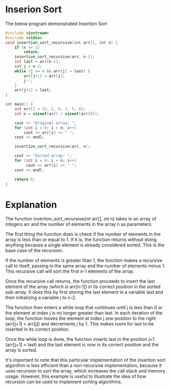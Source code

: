 # Inserion Sort
The below program demonstrated Insertion Sort
```c
#include <iostream>
#include <stdio>
void insertion_sort_recursive(int arr[], int n) {
    if (n <= 1) 
        return;
    insertion_sort_recursive(arr, n-1);
    int last = arr[n-1];
    int j = n-2;
    while (j >= 0 && arr[j] > last) {
        arr[j+1] = arr[j];
        j--;
    }
    arr[j+1] = last;
}

int main() {
    int arr[] = {5, 2, 9, 1, 5, 6};
    int n = sizeof(arr) / sizeof(arr[0]);

    cout << "Original array: ";
    for (int i = 0; i < n; i++)
        cout << arr[i] << " ";
    cout << endl;

    insertion_sort_recursive(arr, n);

    cout << "Sorted array: ";
    for (int i = 0; i < n; i++)
         cout << arr[i] << " ";
    cout << endl;

    return 0;
}
```
# Explanation

The function insertion_sort_recursive(int arr[], int n) takes in an array of integers arr and the number of elements in the array n as parameters.

The first thing the function does is check if the number of elements in the array is less than or equal to 1. If it is, the function returns without doing anything because a single element is already considered sorted. This is the base case of the recursion.

If the number of elements is greater than 1, the function makes a recursive call to itself, passing in the same array and the number of elements minus 1. This recursive call will sort the first n-1 elements of the array.

Once the recursive call returns, the function proceeds to insert the last element of the array (which is arr[n-1]) in its correct position in the sorted sub-array. It does this by first storing the last element in a variable last and then initializing a variable j to n-2.

The function then enters a while loop that continues until j is less than 0 or the element at index j is no longer greater than last. In each iteration of the loop, the function moves the element at index j one position to the right (arr[j+1] = arr[j]) and decrements j by 1. This makes room for last to be inserted in its correct position.

Once the while loop is done, the function inserts last in the position j+1 (arr[j+1] = last) and the last element is now in its correct position and the array is sorted.

It's important to note that this particular implementation of the insertion sort algorithm is less efficient than a non-recursive implementation, because it uses recursion to sort the array, which increases the call stack and memory usage. However, this example is useful to illustrate the idea of how recursion can be used to implement sorting algorithms.

